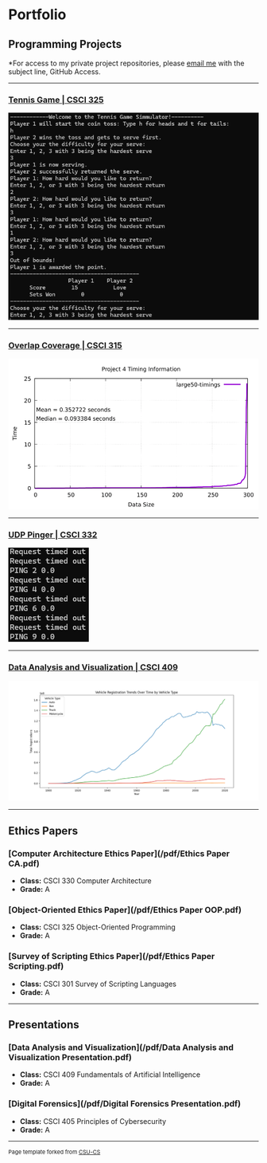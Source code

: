 Portfolio
=========

Programming Projects
--------------------

*For access to my private project repositories, please [email me](mailto:weddingzack@gmail.com?subject=GitHub%20Access) with the subject line, GitHub Access.

---
### [Tennis Game | CSCI 325](project1)

![Project 1 Thumbnail Name](images/TennisGame1.png)

---
### [Overlap Coverage | CSCI 315](project2)

![Project 2 Thumbnail Name](images/large50-timings-1.png)

---
### [UDP Pinger | CSCI 332](project3)

![Project 3 Thumbnail Name](images/UDPPingerPic.png)

---
### [Data Analysis and Visualization | CSCI 409](project4)

![Project 4 Thumbnail Name](images/VehicleTrends.png)

---

Ethics Papers
-------------

### [Computer Architecture Ethics Paper](/pdf/Ethics Paper CA.pdf)

-   **Class:** CSCI 330 Computer Architecture
-   **Grade:** A

### [Object-Oriented Ethics Paper](/pdf/Ethics Paper OOP.pdf)

-   **Class:** CSCI 325 Object-Oriented Programming
-   **Grade:** A

### [Survey of Scripting Ethics Paper](/pdf/Ethics Paper Scripting.pdf)

-   **Class:** CSCI 301 Survey of Scripting Languages
-   **Grade:** A

---

Presentations
-------------

### [Data Analysis and Visualization](/pdf/Data Analysis and Visualization Presentation.pdf)

- **Class:** CSCI 409 Fundamentals of Artificial Intelligence
- **Grade:** A


### [Digital Forensics](/pdf/Digital Forensics Presentation.pdf)

- **Class:** CSCI 405 Principles of Cybersecurity
- **Grade:** A

---

<p style="font-size:11px">Page template forked from <a href="https://github.com/csu-cs/csci-portfolio">CSU-CS</a></p>
<!-- Remove above link if you don't want to attributive -->
